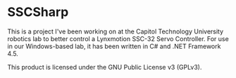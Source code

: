 SSCSharp
===
This is a project I've been working on at the Capitol Technology University robotics lab to better control a Lynxmotion SSC-32 Servo Controller. For use in our Windows-based lab, it has been written in C# and .NET Framework 4.5.  
  
This product is licensed under the GNU Public License v3 (GPLv3).